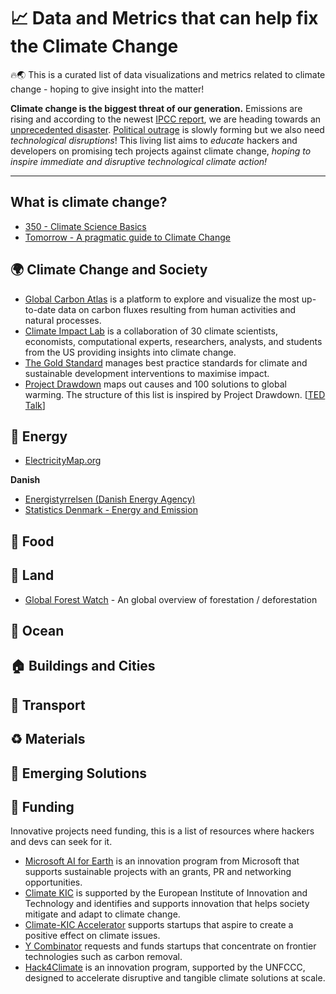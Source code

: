 # 📈 Data and Metrics that can help fix the Climate Change

🔥🌏 This is a curated list of data visualizations and metrics related to climate change - hoping to give insight into the matter!

**Climate change is the biggest threat of our generation.** Emissions are rising and according to the newest [IPCC report](https://www.ipcc.ch/sr15/), we are heading towards an [unprecedented disaster](https://www.nytimes.com/interactive/2018/10/07/climate/ipcc-report-half-degree.html).
[Political outrage](https://rebellion.earth/) is slowly forming but we also need *technological disruptions*! This living list aims to *educate* hackers and developers on promising tech projects against climate change, *hoping to inspire immediate and disruptive technological climate action!*

---

##  What is climate change?
- [350 - Climate Science Basics](https://350.org/science/)
- [Tomorrow - A pragmatic guide to Climate Change](https://www.tmrow.com/climatechange.html)

## 🌍 Climate Change and Society
- [Global Carbon Atlas](http://www.globalcarbonatlas.org) is a platform to explore and visualize the most up-to-date data on carbon fluxes resulting from human activities and natural processes.
- [Climate Impact Lab](http://www.impactlab.org/) is a collaboration of 30 climate scientists, economists, computational experts, researchers, analysts, and students from the US providing insights into climate change.
- [The Gold Standard](https://www.goldstandard.org) manages best practice standards for climate and sustainable development interventions to maximise impact.
- [Project Drawdown](https://www.drawdown.org/solutions) maps out causes and 100 solutions to global warming. The structure of this list is inspired by Project Drawdown. [[TED Talk](https://www.ted.com/talks/chad_frischmann_100_solutions_to_climate_change#t-1009931)]


## 🔌 Energy 
- [ElectricityMap.org](http://electricitymap.org)

**Danish**
* [Energistyrrelsen (Danish Energy Agency)](https://ens.dk/service/statistik-data-noegletal-og-kort)
* [Statistics Denmark - Energy and Emission](https://www.dst.dk/da/Statistik/emner/geografi-miljoe-og-energi/groent-nationalregnskab/energi-og-emissioner)

## 🌾 Food 

## 🌲 Land
- [Global Forest Watch](https://www.globalforestwatch.org/map) - An global overview of forestation / deforestation

## 🐠 Ocean

## 🏠 Buildings and Cities 

## 🚗 Transport 

## ♻ Materials 

## 🔮 Emerging Solutions

## 💸 Funding 

Innovative projects need funding, this is a list of resources where hackers and devs can seek for it.

- [Microsoft AI for Earth](https://www.microsoft.com/en-us/ai-for-earth/grants) is an innovation program from Microsoft that supports sustainable projects with an grants, PR and networking opportunities.
- [Climate KIC](https://www.climate-kic.org) is supported by the European Institute of Innovation and Technology and identifies and supports innovation that helps society mitigate and adapt to climate change.
- [Climate-KIC Accelerator](http://www.climate-kic-dach.org/) supports startups that aspire to create a positive effect on climate issues.
- [Y Combinator](http://carbon.ycombinator.com/) requests and funds startups that concentrate on frontier technologies such as carbon removal.
- [Hack4Climate](https://hack4climate.org) is an innovation program, supported by the UNFCCC, designed to accelerate disruptive and tangible climate solutions at scale.   





